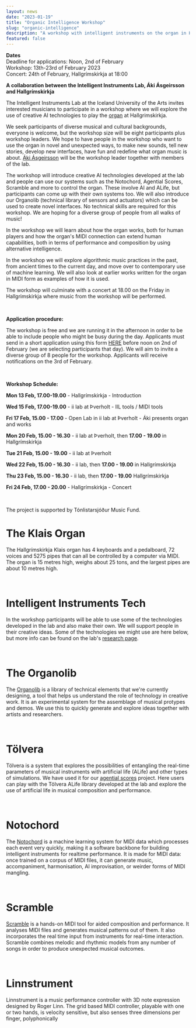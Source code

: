 ```yaml
---
layout: news
date: "2023-01-19"
title: "Organic Intelligence Workshop"
slug: "organic-intelligence"
description: "A workshop with intelligent instruments on the organ in Hallgrimskirkja"
featured: false
---
```


<script>
import CaptionedImage from "../../components/Images/CaptionedImage.svelte"
</script>

**Dates**  
Deadline for applications: Noon, 2nd of February   
Workshop: 13th-23rd of February 2023  
Concert: 24th of February, Hallgrímskirkja at 18:00  


**A collaboration between the Intelligent Instruments Lab, Áki Ásgeirsson and Hallgrímskirkja**

The Intelligent Instruments Lab at the Iceland University of the Arts invites interested musicians to participate in a workshop where we will explore the use of creative AI technologies to play the [organ](https://listvinafelag.is/en/the-72-stop-klaisorgan/) at Hallgrimskirkja. 

<CaptionedImage
src="news/organicintelligence.jpg"
alt="A photo of the IIL team with Hallgrimskirkja in the background."
caption="The view of Hallgrimskirkja from our lab."/>


We seek participants of diverse musical and cultural backgrounds, everyone is welcome, but the workshop size will be eight participants plus workshop leaders. We hope to have people in the workshop who want to use the organ in novel and unexpected ways, to make new sounds, tell new stories, develop new interfaces, have fun and redefine what organ music is about. [Áki Ásgeirsson](https://www.cafeoto.co.uk/artists/aki-asgeirsson/) will be the workshop leader together with members of the lab.

The workshop will introduce creative AI technologies developed at the lab and people can use our systems such as the Notochord, Agential Scores, Scramble and more to control the organ. These involve AI and ALife, but participants can come up with their own systems too. We will also introduce our Organolib (technical library of sensors and actuators) which can be used to create novel interfaces. No technical skills are required for this workshop. We are hoping for a diverse group of people from all walks of music!

In the workshop we will learn about how the organ works, both for human players and how the organ's MIDI connection can extend human capabilities, both in terms of performance and composition by using alternative intelligence.

In the workshop we will explore algorithmic music practices in the past, from ancient times to the current day, and move over to contemporary use of machine learning. We will also look at earlier works written for the organ in MIDI form as examples of how it is used. 

The workshop will culminate with a concert at 18.00 on the Friday in Hallgrimskirkja where music from the workshop will be performed.

<br />

**Application procedure:**  

The workshop is free and we are running it in the afternoon in order to be able to include people who might be busy during the day. Applicants must send in a short application using this form [HERE](https://forms.office.com/e/pCCH3rv6DM) before noon on 2nd of February (we are selecting participants that day). We will aim to invite a diverse group of 8 people for the workshop. Applicants will receive notifications on the 3rd of February.

<br>


**Workshop Schedule:**  

**Mon 13 Feb, 17.00-19.00** - Hallgrímskirkja - Introduction

**Wed 15 Feb, 17.00-19.00** - ii lab at Þverholt - IIL tools / MIDI tools

**Fri 17 Feb, 15.00 - 17.00** - Open Lab in ii lab at Þverholt - Áki presents organ and works

**Mon 20 Feb, 15.00 - 16.30** - ii lab at Þverholt, then **17.00 - 19.00** in Hallgrímskirkja

**Tue 21 Feb, 15.00 - 19.00** - ii lab at Þverholt

**Wed 22 Feb, 15.00 - 16.30** - ii lab, then **17.00 - 19.00** in Hallgrímskirkja

**Thu 23 Feb, 15.00 - 16.30** - ii lab, then **17.00 - 19.00** Hallgrímskirkja

**Fri 24 Feb, 17.00 - 20.00** - Hallgrímskirkja - Concert

<br>

The project is supported by Tónlistarsjóður Music Fund.

# The Klais Organ

<CaptionedImage
src="news/klaisorgan.jpg"
alt="A picture of the Klais Organ at Hallgrimskirkja"
caption="The Klais Organ at Hallgrimskirkja"/>

The Hallgrímskirkja Klais organ has 4 keyboards and a pedalboard, 72 voices and 5275 pipes that can all be controlled by a computer via MIDI. The organ is 15 metres high, weighs about 25 tons, and the largest pipes are about 10 metres high.


<br>

# Intelligent Instruments Tech

In the workshop participants will be able to use some of the technologies developed in the lab and also make their own. We will support people in their creative ideas. Some of the technologies we might use are here below, but more info can be found on the lab's [research page](https://iil.is/research).

<br>

# The Organolib

<CaptionedImage
src="news/new-instruments-workshop.jpg"
alt="Many different types of instruments and instrumental parts, both acoustic and electronic, placed on a yellow surface."
caption="We'll be bringing a tiny version of the Organolib"/>

The [Organolib](https://iil.is/research/organolib) is a library of technical elements that we're currently designing, a tool that helps us understand the role of technology in creative work. It is an experimental system for the assemblage of musical protypes and demos. We use this to quickly generate and explore ideas together with artists and researchers. 


<br>

# Tölvera

<CaptionedImage
src="research/projects/agential-leniatidal.jpg"
alt="Tölvera project."
caption="Artificial life made with Tölvera"/>

Tölvera is a system that explores the possibilities of entangling the real-time parameters of musical instruments with artificial life (ALife) and other types of simulations. We have used it for our [agential scores](https://iil.is/research/agential-scores) project. Here users can play with the Tölvera ALife library developed at the lab and explore the use of artificial life in musical composition and performance.

<br>

# Notochord

<CaptionedImage
src="research/projects/notochord-diagram.png"
alt="A technical diagram with math symbols and lines."
caption="The Notochord Diagram"/>

The [Notochord](https://iil.is/research/notochord) is a machine learning system for MIDI data which processes each event very quickly, making it a software backbone for building intelligent instruments for realtime performance. It is made for MIDI data: once trained on a corpus of MIDI files, it can generate music, accompaniment, harmonisation, AI improvisation, or weirder forms of MIDI mangling.

<br>


# Scramble

<CaptionedImage
src="research/projects/scramble.jpg"
alt="Technical audio interface."
caption="Scramble Interface"/>

[Scramble](https://iil.is/research/scramble) is a hands-on MIDI tool for aided composition and performance. It analyses MIDI files and generates musical patterns out of them. It also incorporates the real time input from instruments for real-time interaction. Scramble combines melodic and rhythmic models from any number of songs in order to produce unexpected musical outcomes.

<br>

# Linnstrument

<CaptionedImage
src="stock/linnstrument.svg"
alt="An electronic instruments with many buttons."
caption="The Linnstrument"/>

Linnstrument is a music performance controller with 3D note expression designed by Roger Linn. The grid based MIDI controller, playable with one or two hands, is velocity sensitive, but also senses three dimensions per finger, polyphonically

<br>
